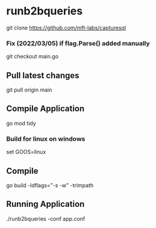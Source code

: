 # runb2bqueries

git clone https://github.com/mft-labs/capturesql

### Fix (2022/03/05) if flag.Parse() added manually
git checkout main.go

Pull latest changes
-------------------
git pull origin main

Compile Application
--------------------

go mod tidy

### Build for linux on windows
set GOOS=linux

Compile
---------
go build -ldflags="-s -w" -trimpath

Running Application
--------------------
./runb2bqueries -conf app.conf




